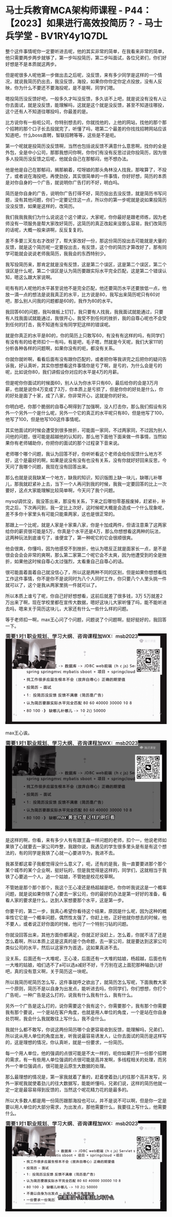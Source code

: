 # 马士兵教育MCA架构师课程 - P44：【2023】如果进行高效投简历？ - 马士兵学堂 - BV1RY4y1Q7DL

整个这件事情呢你一定要听进去呢，他的其实非常的简单，在我看来非常的简单，他只需要两步两步就够了，第一步叫投简历，第二步叫面试，各位兄弟们，你们好好想是不是本质就这两步。

但是呢很多人呢他第一步做出去之后呢，没反馈，来有多少同学是这样的一个情况，就说我简历扔出去，我没反馈，海投，如果你你你定你定点投放，没有人反映，你为什么不要还不要海投呢，是不是啊，同学们嗯。

嗯投简历没反馈好吧，一般多久才叫没反馈，多久谈不上吧，就是说没有没有人让你去面试，就是没反馈，能理解吗，这就是这个就是没反馈，甚至不知道往哪投，这个还有人不知道往哪投吗，你最差的是。

比方说你有一些呃公司，你特别想去的，你就找他的，上他的网站，找他的那个那个招聘的那个口子长去投就完了，听懂了吗，嗯第二个最差的你找找招聘网站应该知道吧，什么boss直聘，智联招聘等等，这些是不是呃。

第一个呢就是投简历没反馈啊，当然也包括说反馈不满意什么意思啊，找你的全是外包，全是中小公司，那那我想问你啊，你你们有没有反思过说你投简历，因为很多人投简历没反馈之后呢，他就会自己在那郁闷，他不想办法。

他是他是自己在那郁闷，搁那躺着，哎呀娘的那头角林没人找我，那唉算了，不投了，或者说在海投吧，再使劲投，其实很简单的一件事情，你好好想，简历的本质是对你自身的一个广告，就说明你广告打的不好，明白吗。

简历是你自身的广告，说明你广告打得不好，简历投出去没反馈，就是简历书写问题，没有其他问题，你们一定要记住这一点，所以你的第一步呢就是说如果投简历没没反馈，如果是这样的，改简历。

我们我我我我们为什么说说这个这个建议，大家呢，你你最好是跟老师练，因为老师没有一项服务是帮大家改好简历，这简历的真正改起来没那么容易，我们改简历的话呢，大概一般来讲啊，反反复复的。

差不多要三天左右才改好了，帮大家改好一份，那这份简历投出去可能就是大量的反馈，就是这个简历呢一定要投出去，有反馈，这个你的简历才算改好了，那有同学可能就会说说老师我简历，我我会的东西特别少。

我写投简历来，那肯定就是没有反馈，这是第二个误区，这是第二个误区，第二个误区是什么呢，第二个误区是认为简历要跟实际水平完全匹配，这是第二个错误认知，嗯这么跟大家说啊。

呃有有的人呢他的水平甚至说他不是完全匹配，他还要简历水平还要放低一点，他放一滴一点的想法是说我真正的水平，比方说是80，我写出来简历呢只有60对吧，那么别人问我的问题都是60的，我作为80的水平。

我回答60的问题，我叫做板上钉钉，我只要有人找我，我我面试就能通过，只要有人找我面试就能通过，我很开心，我受不到任何的挫折，我的自尊心呢也不会受到任何的打击，我不知道有没有同学犯这样的错误呢。

就是你真正的水平是80的，你的简历上只敢写60，有没有有这样的吗，有同学们有没有有的给老师扣个一有吗，有是吧，毛子嗯，然就是今天呢，我们大家111的分析各种各样的问题啊，如果你没有的呃，都没有关系。

你就你就听啊，看看后面有没有跟你匹配的，或者把你等我讲完之后把你的疑问告诉我，好认真听，其实你想想看这件事情你是亏了啊，是亏的，为什么会是亏的呢，比如说你80，我们讲假设你对应的水平是4万的月薪。

但是呢你你面试的时候面60，别人认为你水平只有60，最后给你的会是3万月薪，也就是说你4万变成了3万，你本质上是亏损了，但是你你的好处是什么，你的好处是面了十家，成了八家，你非常开心，这就是你的好处。

你明白吧，你那个脆弱的自尊心啊得到了加强啊，没人打击你，那么我们假设有另外一个另外一个是什么呢，另外一个它的真正的水平呢只有80，但是他写了100，他写了100，但是他写100这件事情呢。

其实他面试的时候会遭受到很多挫折，可能面一家同，不过两家同，不过因为别人问他的问题，很可能是超越他的认知的，那么他下面他下面来做一件事情，当然如果你有老师辅助你，你把你的面试的那个过程录下音来说。

老师哪个哪个问题，我认为回答不好，你听听看这个老师会给你反馈什么地方不好，这个是最好的啊，如果是说没有没有也没有关系，没有你就好好回来反思，今天问了我哪个问题，我现在没有回答出来。

那么也就是说我缺某一个地方，缺我的知识，知识版图上缺一块儿，缺哪儿补哪儿，那我就赶紧补上去，当下一个人再问到我的时候，我我一定要回答的比上一次要好，这点大家能理解比较简单啊，今天问了我个问题。

mysql调优没，我没答出来，那没有关系，下来之后哪怕零基报废掉，赶紧补，补完之后，下次再问到，我一定比上次好，这时候呢大概是会造成一个什么现象呢，差不多你十家里头有可能只能乘两家，这也是很正常的。

那跟上一个比呢，就是人家是十家乘八家，你是十加成两件，但请注意乘了这两家给你的薪资很可能是5万，你真是个水平还是4万，那么你想想看这两种的玩法，这两种玩法到底谁亏了，谁便宜了，第一种呢它的它会很顺很爽。

他会很爽，你懂吗，因为他感受不到挫折，他认为嗯反正就是面家长一点，是不是很会会会会非常的爽啊，那么第二家第二个呢它会不太爽，因为他遭受到的全是挫折，如果他这时候自尊心太过强烈，太看重自己自尊心的话。

很可能面着面着自己就没信心了，所以这是两种不同的区别，但是如果你想想看找工作这件事情，你不是你不是说同时为八个人同时工作，你只要八个人里头挑一件就可以了，这个是我从两家里挑一件就可以了。

所以本质上谁亏了呢，你自己好好想想看，这前后就差了很多钱，3万 5万就差2万出来了啊，现在学校里都在宣传大数据，嗯好这块儿大家听懂了吗，能不能听进去吗，嗯来关于简历这块儿，大家还有什么一些什么样的问题。

等于老师扣一啊，max王心问了个问题，问题说了个问题啊，挺好挺好的，我回答一下。

![](img/25e0e4847e992cf78eaa931bc08180ee_1.png)

max王心诶。

![](img/25e0e4847e992cf78eaa931bc08180ee_3.png)

是这样的啊，你看，来有多少人有有跟王鑫一样问题的老师，扣个一，他说老师如果铁了心就要去一家公司咋整，我跟你说，我遇见的学生很多里头是有是有这个想法的，有的同学是我铁了心就一心要进华为，我进不去。

我甚至都这辈子我都觉得没什么意义了，呃，还有的是我，我一直要要进那个那个某个城市的某个企业啊，挺好玩的，但是我觉得是这样的，同学们，这就相当于我铁了心要追一个人，追一个姑娘，不管她是校花校草啊。

不管她是那个那个那个，我这个王心凌还是杨超越是吧，你你听我说这是一个概率问题，就是说如果你铁了心要去一家公司，你的最好的办法是第一好好的准备，看看人家的要求是什么，达到人家想要那个水平，这是第一步。

你要干的，第二一步，我真心希望你看待这个结果，原因是什么呢，因为这种的概率性它它是一个概率问题，偶然性太强了，你赶上他，正好他就你想去的时候，他不要人，或者说正好你面的时候，他问了一个特别刁钻的问题。

你就没回答出来，其他方面你都满足，你就正好没赶上，怎么着，你就不活了还是怎么着啊，所以本质上这是这真的是个伪命题，去一家公司，就是要达到这家公司类似公司的水平，然后以这家作为首选，这如果真进不去。

没关系，后面还有一大堆呢，王心凌，后面还有一大堆的姑娘，杨超越，后面也有一大堆的姑娘，咱们选不了a可以选a减好不好，千万别在这上面犯那种轴劲儿好吧，真的没有意义啊，关于简历这一块呢。

所以我简历呢简历怎么写，这件事就呼之欲出了，就简历怎么写呢，下面我教大家一个原则，简历不是以自身为出发点，能听进去吗，你同学们，你们想想，你打个广告呃，一种广告是这么打的，说我有什么我有什么，我有什么。

另外一个广告是这么打的，说你需要这个我有这个，你需要那个，我有那个你需要我有那个要说，一个是站在客户角度，也就是用人单位的角度，一个是站在你自身处罚啊，我会什么我就敢往上写什么，我不会什么。

我就什么都不敢写，你说这两份简历哪个会更容易收到反馈，能理解吗，兄弟们，所以说从用人单位的角度出发，听我说最容易诱发人，让你去面试的简历是这样写的，这是理想的情况，你认真听，就是一份要求，一份简历。

每一个用人单位，他的强调的点很可能是不太一样的，呃你如果打开一份那个招聘的需求，有一有些用人单位强调的点很可能是高并发啊，多线程相关的处理，而另外一个单位强调点，很可能是云原生大数据的处理。

那么最理想的情况是，第一家我就着了重的，赶着使着劲儿的往那个高并发写，另外一家呢我就使着劲儿的往大数据写，能能听懂吗，兄弟们说，这样的简历他就一定一定是最容易得到反馈的，当然这个呢花精力花的是最多的。

所以大多数人都是用一份简历跟那海投也可以，并不是说不可以啊，但是你一定是要以用人单位的大部分需求，为出发点，那他需要什么，我要往上写什么，他需要什么。



![](img/25e0e4847e992cf78eaa931bc08180ee_5.png)